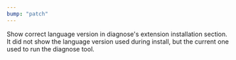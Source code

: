 ```yaml
---
bump: "patch"
---
```


Show correct language version in diagnose's extension installation section. It did not show the language version used during install, but the current one used to run the diagnose tool.
